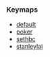### Keymaps

* [default](keymaps/default/)
* [poker](keymaps/poker/)
* [sethbc](keymaps/sethbc/)
* [stanleylai](keymaps/stanleylai/)
